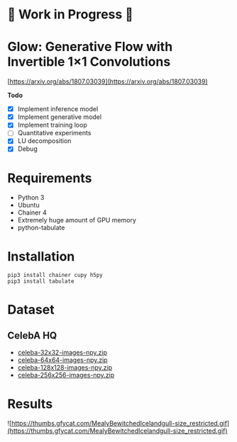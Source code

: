 # :construction: Work in Progress :construction:

# Glow: Generative Flow with Invertible 1×1 Convolutions

[https://arxiv.org/abs/1807.03039](https://arxiv.org/abs/1807.03039)

**Todo**

- [x] Implement inference model
- [x] Implement generative model
- [x] Implement training loop
- [ ] Quantitative experiments
- [x] LU decomposition
- [x] Debug

# Requirements

- Python 3
- Ubuntu
- Chainer 4
- Extremely huge amount of GPU memory
- python-tabulate

# Installation

```
pip3 install chainer cupy h5py
pip3 install tabulate
```

# Dataset
## CelebA HQ

- [celeba-32x32-images-npy.zip](https://drive.google.com/open?id=1HnaTektDZGwyjRwv08wBejVPsMTiSu1t)
- [celeba-64x64-images-npy.zip](https://drive.google.com/open?id=14XkuMovCGdJp2Nz6RLs85irM0_a7PKnE)
- [celeba-128x128-images-npy.zip](https://drive.google.com/open?id=197IFPFaj-HS0KEOZS56ycQP-Sz3b3_m1)
- [celeba-256x256-images-npy.zip](https://drive.google.com/open?id=18HeSMKpkSu7u7HUBe32iIuG--LtYmld6)

# Results

![https://thumbs.gfycat.com/MealyBewitchedIcelandgull-size_restricted.gif](https://thumbs.gfycat.com/MealyBewitchedIcelandgull-size_restricted.gif)